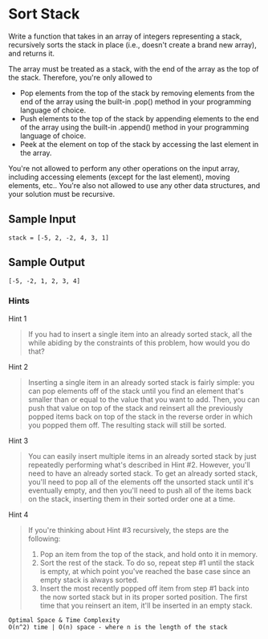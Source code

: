 # Sort Stack

Write a function that takes in an array of integers representing a stack, recursively sorts the stack in place (i.e., doesn't create a brand new array), and returns it.

The array must be treated as a stack, with the end of the array as the top of the stack. Therefore, you're only allowed to

   - Pop elements from the top of the stack by removing elements from the end of the array using the built-in .pop() method in your programming language of choice.
   - Push elements to the top of the stack by appending elements to the end of the array using the built-in .append() method in your programming language of choice.
   - Peek at the element on top of the stack by accessing the last element in the array.

You're not allowed to perform any other operations on the input array, including accessing elements (except for the last element), moving elements, etc.. You're also not allowed to use any other data structures, and your solution must be recursive.

## Sample Input

```
stack = [-5, 2, -2, 4, 3, 1]
```

## Sample Output

```
[-5, -2, 1, 2, 3, 4]
```

### Hints

Hint 1
> If you had to insert a single item into an already sorted stack, all the while abiding by the constraints of this problem, how would you do that?

Hint 2
> Inserting a single item in an already sorted stack is fairly simple: you can pop elements off of the stack until you find an element that's smaller than or equal to the value that you want to add. Then, you can push that value on top of the stack and reinsert all the previously popped items back on top of the stack in the reverse order in which you popped them off. The resulting stack will still be sorted.

Hint 3
> You can easily insert multiple items in an already sorted stack by just repeatedly performing what's described in Hint #2. However, you'll need to have an already sorted stack. To get an already sorted stack, you'll need to pop all of the elements off the unsorted stack until it's eventually empty, and then you'll need to push all of the items back on the stack, inserting them in their sorted order one at a time.

Hint 4
> If you're thinking about Hint #3 recursively, the steps are the following:
>
>   1. Pop an item from the top of the stack, and hold onto it in memory.
>   1. Sort the rest of the stack. To do so, repeat step #1 until the stack is empty, at which point you've reached the base case since an empty stack is always sorted.
>   1. Insert the most recently popped off item from step #1 back into the now sorted stack but in its proper sorted position. The first time that you reinsert an item, it'll be inserted in an empty stack.

```
Optimal Space & Time Complexity
O(n^2) time | O(n) space - where n is the length of the stack
```

